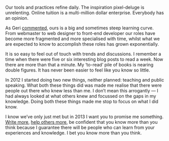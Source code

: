 

Our tools and practices refine daily. The inspiration pixel-deluge is unrelenting. Online tuition is a
multi-million dollar enterprise. Everybody has an opinion. 

As Geri [commented](http://the-pastry-box-project.net/geri-coady/2013-january-3), ours is a big and sometimes
steep learning curve. From webmaster to web designer to front-end developer our roles have become more
fragmented and more specialised with time, whilst what we are expected to know to accomplish these roles has
grown exponentially. 

It is so easy to feel out of touch with trends and discussions. I remember a time when there were five or six
interesting blog posts to read a week. Now there are more than that a minute. My ‘to-read’ pile of
books is nearing double figures. It has never been easier to feel like you know so little.

In 2012 I started doing two new things, neither planned: teaching and public speaking. What both these things
did was made me realise that there were people out there who knew less than me. I don’t mean this
arrogantly — I had always looked at what others knew and focussed on the gaps in my knowledge. Doing both
these things made me stop to focus on what I did know. 

I know we’ve only just met but in 2013 I want you to promise me something. [Write
more](http://the-pastry-box-project.net/chris-coyier/2013-january-2/), [help others
more](http://www.codeclub.org.uk), be confident that you know more than you think because I guarantee there
will be people who can learn from your experiences and knowledge. I bet you know more than you think. 